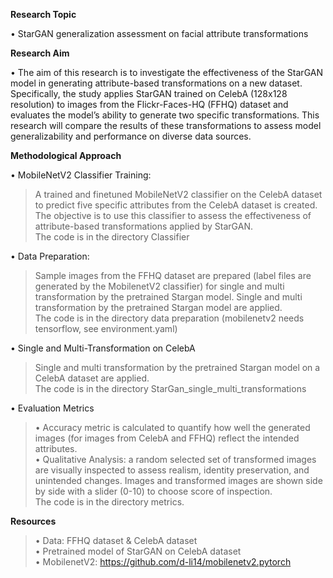 **Research Topic**

• StarGAN generalization assessment on facial attribute transformations

**Research Aim**

• The aim of this research is to investigate the effectiveness of the StarGAN model in
generating attribute-based transformations on a new dataset.
Specifically, the study applies StarGAN trained on CelebA (128x128 resolution) to images from the
Flickr-Faces-HQ (FFHQ) dataset and evaluates the model’s ability to generate two specific
transformations.
This research will compare the results of these transformations to assess model
generalizability and performance on diverse data sources.

**Methodological Approach**

• MobileNetV2 Classifier Training: 
>A trained and finetuned MobileNetV2 classifier on the CelebA dataset to predict five specific attributes from the CelebA dataset is created.
>The objective is to use this classifier to assess the effectiveness of attribute-based transformations applied by StarGAN.  
The code is in the directory Classifier
>
• Data Preparation:  
>Sample images from the FFHQ dataset are prepared (label files are generated by the MobilenetV2 classifier) for single and multi transformation by the pretrained Stargan model.
Single and multi transformation by the pretrained Stargan model are applied.  
The code is in the directory data preparation (mobilenetv2 needs tensorflow, see environment.yaml)
>
• Single and Multi-Transformation on CelebA
>Single and multi transformation by the pretrained Stargan model on a CelebA dataset are applied.  
The code is in the directory StarGan_single_multi_transformations  

• Evaluation Metrics
  >• Accuracy metric is calculated to quantify how well the generated images (for images from CelebA and FFHQ) reflect the intended attributes.  
  >• Qualitative Analysis: a random selected set of transformed images are visually inspected to assess realism, identity preservation, and unintended changes. 
     Images and transformed images are shown side by side with a slider (0-10) to choose score of inspection.  
  The code is in the directory metrics.

**Resources**  
>• Data: FFHQ dataset & CelebA dataset   
>• Pretrained model of StarGAN on CelebA dataset   
>• MobilenetV2: https://github.com/d-li14/mobilenetv2.pytorch   
